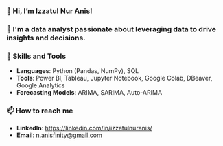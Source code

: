 ### 👋 Hi, I’m Izzatul Nur Anis!

### 👀 I'm a data analyst passionate about leveraging data to drive insights and decisions.

### 🌱 Skills and Tools
- **Languages**: Python (Pandas, NumPy), SQL
- **Tools**: Power BI, Tableau, Jupyter Notebook, Google Colab, DBeaver, Google Analytics
- **Forecasting Models**: ARIMA, SARIMA, Auto-ARIMA

### 📫 How to reach me 
- **LinkedIn**: https://linkedin.com/in/izzatulnuranis/
- **Email**: n.anisfinity@gmail.com

